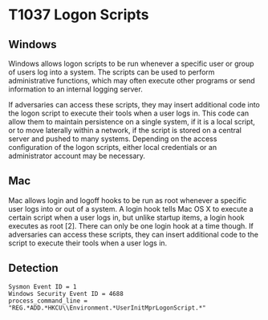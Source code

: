 # T1037 Logon Scripts 
## Windows
Windows allows logon scripts to be run whenever a specific user or group of users log into a system. The scripts can be used to perform administrative functions, which may often execute other programs or send information to an internal logging server.

If adversaries can access these scripts, they may insert additional code into the logon script to execute their tools when a user logs in. This code can allow them to maintain persistence on a single system, if it is a local script, or to move laterally within a network, if the script is stored on a central server and pushed to many systems. Depending on the access configuration of the logon scripts, either local credentials or an administrator account may be necessary.

## Mac
Mac allows login and logoff hooks to be run as root whenever a specific user logs into or out of a system. A login hook tells Mac OS X to execute a certain script when a user logs in, but unlike startup items, a login hook executes as root [2]. There can only be one login hook at a time though. If adversaries can access these scripts, they can insert additional code to the script to execute their tools when a user logs in.

## Detection 
```
Sysmon Event ID = 1 
Windows Security Event ID = 4688
process_command_line = "REG.*ADD.*HKCU\\Environment.*UserInitMprLogonScript.*"
```
